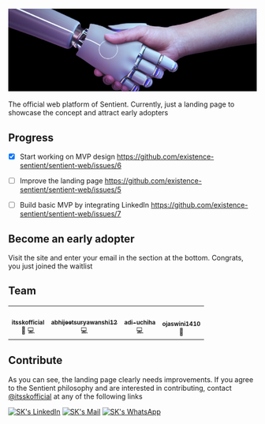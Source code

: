![Github Web Banner](./github/assets/banner.png)

The official web platform of Sentient. Currently, just a landing page to showcase the concept and attract early adopters

## Progress 

- [x] Start working on MVP design https://github.com/existence-sentient/sentient-web/issues/6
- [ ] Improve the landing page https://github.com/existence-sentient/sentient-web/issues/5
- [ ] Build basic MVP by integrating LinkedIn https://github.com/existence-sentient/sentient-web/issues/7


## Become an early adopter

Visit the site and enter your email in the section at the bottom. Congrats, you just joined the waitlist

## Team

<!-- ALL-CONTRIBUTORS-LIST:START - Do not remove or modify this section -->
<!-- prettier-ignore-start -->
<!-- markdownlint-disable -->

<table>
  <tr>
     <td align="center">
       <a href="https://github.com/itsskofficial">
         <img src="https://avatars.githubusercontent.com/u/65887545?v=4?s=100" width="100px;" alt=""/>
         <br />
         <sub>
           <b>
             itsskofficial
           </b>
         </sub>
       </a>
       <br />
       <a title="Design">
         🎨
       </a> 
       <a title="Code">
         💻
       </a>
     </td>  
         <td align="center">
       <a href="https://github.com/abhijeetsuryawanshi12">
         <img src="https://avatars.githubusercontent.com/u/108229267?v=4" width="100px;" alt=""/>
         <br />
         <sub>
           <b>
             abhijeetsuryawanshi12
           </b>
         </sub>
       </a>
       <br />
       <a title="Code">
         💻
       </a>
     </td>  
     <td align="center">
       <a href="https://github.com/adi-uchiha">
         <img src="https://avatars.githubusercontent.com/u/103348863?v=4" width="100px;" alt=""/>
         <br />
         <sub>
           <b>
             adi-uchiha
           </b>
         </sub>
       </a>
       <br />
       <a title="Code">
         💻
       </a>
     </td>  
     <td align="center">
       <a href="https://github.com/ojaswini1410">
         <img src="https://avatars.githubusercontent.com/u/113436626?v=4" width="100px;" alt=""/>
         <br />
         <sub>
           <b>
             ojaswini1410
           </b>
         </sub>
       </a>
       <br />
       <a title="Design">
         🎨
       </a> 
     </td>  
  </tr>
</table>

<!-- markdownlint-restore -->
<!-- prettier-ignore-end -->
<!-- ALL-CONTRIBUTORS-LIST:END -->  


## Contribute

As you can see, the landing page clearly needs improvements. If you agree to the Sentient philosophy and are interested in contributing, contact [@itsskofficial](https://github.com/itsskofficial) at any of the following links

[![SK's LinkedIn](https://img.shields.io/badge/LinkedIn-informational?style=flat&logo=linkedin&logoColor=white&color=0D76A8)](https://www.linkedin.com/in/sarthak-karandikar-0223b7228/)
[![SK's Mail](https://img.shields.io/badge/Gmail-informational?style=flat&logo=gmail&logoColor=white&color=EA4335)](mailto:itsskofficial03@gmail.com)
[![SK's WhatsApp](https://img.shields.io/badge/WhatsApp-informational?style=flat&logo=whatsapp&logoColor=white&color=25D366)](https://wa.me/+918275017823/)
